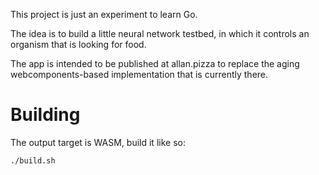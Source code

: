This project is just an experiment to learn Go.

The idea is to build a little neural network testbed,
in which it controls an organism that is looking for food.

The app is intended to be published at allan.pizza to replace the aging
webcomponents-based implementation that is currently there.

# Building
The output target is WASM, build it like so:
```
./build.sh
```
